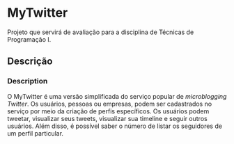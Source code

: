 # MyTwitter

Projeto que servirá de avaliação para a disciplina de Técnicas de Programação I. 

## Descrição
### Description

O MyTwitter	é uma versão simplificada do serviço popular de *microblogging Twitter*. Os usuários, pessoas ou 
empresas, podem ser	cadastrados	no serviço por meio	da criação de perfis específicos. Os usuários podem	tweetar,
visualizar	seus tweets, visualizar	sua	timeline e seguir outros usuários. Além disso, é possível saber o número de 
listar	os seguidores de um perfil particular.	


